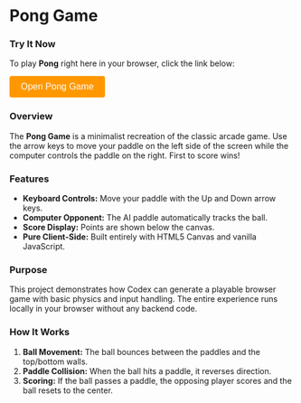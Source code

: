# Pong Game

### Try It Now

To play **Pong** right here in your browser, click the link below:

<!-- Button to open modal -->
<button id="openModalButton" class="cta-btn">Open Pong Game</button>

<!-- Modal -->
<div id="pongModal">
  <div id="modalContent">
    <span id="closeModal" class="close">&times;</span>
    <iframe src="../../_static/apps/pong/pong.html" title="Pong Game"></iframe>
  </div>
</div>

### Overview

The **Pong Game** is a minimalist recreation of the classic arcade game. Use the arrow keys to move your paddle on the left side of the screen while the computer controls the paddle on the right. First to score wins!

### Features

- **Keyboard Controls:** Move your paddle with the Up and Down arrow keys.
- **Computer Opponent:** The AI paddle automatically tracks the ball.
- **Score Display:** Points are shown below the canvas.
- **Pure Client-Side:** Built entirely with HTML5 Canvas and vanilla JavaScript.

### Purpose

This project demonstrates how Codex can generate a playable browser game with basic physics and input handling. The entire experience runs locally in your browser without any backend code.

### How It Works

1. **Ball Movement:** The ball bounces between the paddles and the top/bottom walls.
2. **Paddle Collision:** When the ball hits a paddle, it reverses direction.
3. **Scoring:** If the ball passes a paddle, the opposing player scores and the ball resets to the center.

<script>
document.addEventListener("DOMContentLoaded", function () {
  const modal = document.getElementById("pongModal");
  const openBtn = document.getElementById("openModalButton");
  const closeBtn = document.getElementById("closeModal");
  openBtn.addEventListener("click", () => {
    modal.style.display = "flex";
  });
  closeBtn.addEventListener("click", () => {
    modal.style.display = "none";
  });
  modal.addEventListener("click", (e) => {
    if (e.target === modal) modal.style.display = "none";
  });
});
</script>

<style>
/* Same styles as other JavaScript of the Day modals */
#pongModal {
  position: fixed;
  top: 0;
  left: 0;
  width: 100%;
  height: 100%;
  background: rgba(0, 0, 0, 0.5);
  display: none;
  justify-content: center;
  align-items: center;
  z-index: 1000;
}
#modalContent {
  background: white;
  padding: 20px;
  border-radius: 8px;
  position: relative;
  width: 90%;
  max-width: 600px;
}
#modalContent iframe {
  width: 100%;
  height: 70vh;
  border: none;
}
#closeModal {
  position: absolute;
  top: 10px;
  right: 15px;
  font-size: 24px;
  cursor: pointer;
}
.cta-btn {
  background-color: #ff9800;
  color: white;
  padding: 10px 20px;
  border: none;
  border-radius: 4px;
  font-size: 16px;
  cursor: pointer;
}
.cta-btn:hover {
  background-color: #e68900;
}
</style>

